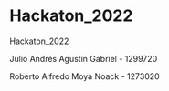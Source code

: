 # Hackaton_2022
Hackaton_2022

Julio Andrés Agustin Gabriel - 1299720


Roberto Alfredo Moya Noack - 1273020

